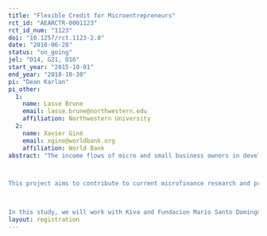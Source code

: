 ```yaml
---
title: "Flexible Credit for Microentrepreneurs"
rct_id: "AEARCTR-0001123"
rct_id_num: "1123"
doi: "10.1257/rct.1123-2.0"
date: "2016-06-28"
status: "on_going"
jel: "D14, G21, O16"
start_year: "2015-10-01"
end_year: "2018-10-30"
pi: "Dean Karlan"
pi_other:
  1:
    name: Lasse Brune
    email: lasse.brune@northwestern.edu
    affiliation: Northwestern University
  2:
    name: Xavier Giné
    email: xgine@worldbank.org
    affiliation: World Bank
abstract: "The income flows of micro and small business owners in developing countries are usually quite irregular and hard to predict. Microloans by microfinance institutions (MFIs) from around the developing world generally follow very rigid repayment schedules beginning immediately after the loan disbursement. Such repayment structures are unfit to support investments in technology or other solutions to expand the business, as these generally take longer to pay off. Additionally, these repayment structure does not match well with the seasonal and unpredictable income streams typical of microenterprises.

This project aims to contribute to current microfinance research and practices, through the design and testing of the viability and impact of improved loan products, which include flexibility in the repayment plan. Our study’s primary objective is to help microfinance institutions improve their financial products to better address the needs of their clients.
 
In this study, we will work with Kiva and Fundacion Mario Santo Domingo (FMSD) to design a flexible loan product and test it rigorously through an RCT. The flexible loan will allow clients to adjust their repayment plans within pre-defined limits, so that clients will be able to cope with unexpected shocks to their household or business income, and invest their loans more productively."
layout: registration
---
```


